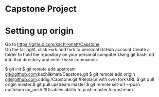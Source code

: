 # Capstone Project

# Setting up origin
Go to https://github.com/kachlikmatt/Capstone<br>
On the far right, click Fork and fork to personal GitHub account
Create a folder to hold the repository on your personal computer
Using git bash, cd into that directory and enter these commands:

$ git init
$ git remote add upstream git@github.com:kachlikmatt/Capstone.git
$ git remote add origin git@github.com:cddigi/Capstone.git  #Replace with own fork URL
$ git pull origin master
$ git pull upstream master
$ git remote set-url --push upstream no_push  #Disables ability to push master to upstream
